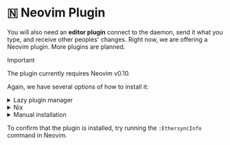 # 🇳 Neovim Plugin

You will also need an **editor plugin** connect to the daemon, send it what you type, and receive other peoples' changes.
Right now, we are offering a Neovim plugin. More plugins are planned.

> [!IMPORTANT]
> The plugin currently requires Neovim v0.10.

Again, we have several options of how to install it:

<details>
  <summary>Lazy plugin manager</summary>
  <br>

  If you're using [Lazy](https://github.com/folke/lazy.nvim), you can use a configuration like this:

  ```lua
  {
      "ethersync/ethersync",
      config = function(plugin)
          -- Load the plugin from a subfolder:
          vim.opt.rtp:append(plugin.dir .. "/vim-plugin")
          require("lazy.core.loader").packadd(plugin.dir .. "/vim-plugin")
      end,
      keys = { { "<leader>j", "<cmd>EthersyncJumpToCursor<cr>" } },
      lazy = false,
  }
  ```
</details>

<details>
  <summary>Nix</summary>
  <br>

  For testing purposes, you can run an Ethersync-enabled Neovim like this:

  ```bash
  nix run github:ethersync/ethersync#neovim
  ```
</details>

<details>
  <summary>Manual installation</summary>
  <br>

  If you're not using a plugin manager, here's a "quick and dirty" way to install the plugin:

  If you don't already have the repo (i.e you choose a packaged option above):
  ```bash
  git clone git@github.com:ethersync/ethersync
  ```

  Link to the plugin directory from nvim:
  ```bash
  mkdir -p $HOME/.local/share/nvim/site/pack/plugins/start
  cd ethersync # make sure you're in the root of the project
  ln -s $PWD/vim-plugin $HOME/.local/share/nvim/site/pack/plugins/start/ethersync
  ```
</details>

To confirm that the plugin is installed, try running the `:EthersyncInfo` command in Neovim.

